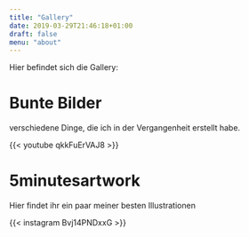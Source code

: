 ```yaml
---
title: "Gallery"
date: 2019-03-29T21:46:18+01:00
draft: false
menu: "about"
---
```



Hier befindet sich die Gallery:

# Bunte Bilder

verschiedene Dinge, die ich in der Vergangenheit erstellt habe. 

{{< youtube qkkFuErVAJ8 >}}

# 5minutesartwork

Hier findet ihr ein paar meiner besten Illustrationen

{{< instagram Bvj14PNDxxG >}}
